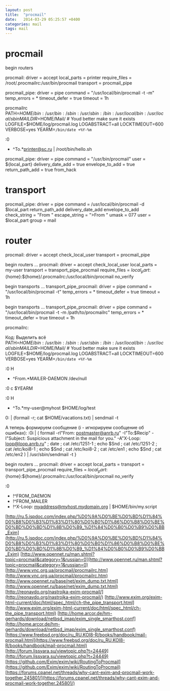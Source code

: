 ```yaml
---
layout: post
title:  "procmail"
date:   2014-03-29 05:25:57 +0400
categories: mail
tags: mail
---
```


# procmail
begin routers

procmail:
  driver = accept
  local_parts = printer
  require_files = /root/.procmailrc:/usr/bin/procmail
  transport = procmail_pipe

procmail_pipe:
  driver = pipe
  command = "/usr/local/bin/procmail -t -m"
  temp_errors = *
  timeout_defer = true
  timeout = 1h



procmailrc
PATH=$HOME/bin:/usr/bin:/sbin:/usr/sbin:/bin:/usr/local/bin:/usr/local/sbin
MAILDIR=$HOME/Mail/             # Youd better make sure it exists
LOGFILE=$HOME/log/procmail.log
LOGABSTRACT=all
LOCKTIMEOUT=600
VERBOSE=yes
YEARM=`/bin/date +%Y-%m`

:0
* ^To.*printer@sc.ru
| /root/bin/hello.sh 








procmail_pipe:
driver = pipe
command = "/usr/bin/procmail"
user = ${local_part}
delivery_date_add = true
envelope_to_add = true
return_path_add = true
from_hack





# transport
procmail_pipe:
  driver = pipe
  command = /usr/local/bin/procmail -d $local_part
  return_path_add
  delivery_date_add
  envelope_to_add
  check_string = "From "
  escape_string = ">From "
  umask = 077
  user = $local_part
  group = mail

# router
procmail:
  driver = accept
  check_local_user
  transport = procmail_pipe




















begin routers
...
procmail:
  driver = accept
  check_local_user
  local_parts = my-user
  transport = transport_pipe_procmail
  require_files = ${local_part}:${home}:${home}/.procmailrc:/usr/local/bin/procmail
  no_verify

begin transports
...
transport_pipe_procmail:
  driver = pipe
  command = "/usr/local/bin/procmail -t"
  temp_errors = *
  timeout_defer = true
  timeout = 1h

begin transports
...
transport_pipe_procmail:
  driver = pipe
  command = "/usr/local/bin/procmail -t -m /path/to/procmailrc"
  temp_errors = *
  timeout_defer = true
  timeout = 1h





procmailrc:

Код: Выделить всё
PATH=$HOME/bin:/usr/bin:/sbin:/usr/sbin:/bin:/usr/local/bin:/usr/local/sbin
MAILDIR=$HOME/Mail/             # Youd better make sure it exists
LOGFILE=$HOME/log/procmail.log
LOGABSTRACT=all
LOCKTIMEOUT=600
VERBOSE=yes
YEARM=`/bin/date +%Y-%m`

:0 H
* ^From.*MAILER-DAEMON
/dev/null

:0 c
$YEARM

:0 H
* ^To.*my-user@myhost
$HOME/log/test



0: 
| (formail -r; cat $HOME/vacations.txt) | sendmail -t 


А теперь формируем сообщение (i - игнорируем сообщение об ошибках):
:0i
| ( formail -rI"From: postmaster@anrb.ru" -I"To:$Recip" -I"Subject: Suspicious attachment in the mail for you." -A"X-Loop: loop@loop.anrb.ru" ; date ; cat /etc/1251-1 ; echo $Snd ; cat /etc/1251-2 ; cat /etc/koi8-1 ; echo $Snd ; cat /etc/koi8-2 ; cat /etc/en1 ; echo $Snd ; cat /etc/en2 ) | /usr/sbin/sendmail -t
}


















begin routers
...
procmail:
  driver = accept
  local_parts = 
  transport = transport_pipe_procmail
  require_files = ${local_part}:${home}:${home}/.procmailrc:/usr/local/bin/procmail
  no_verify




:0
* !^FROM_DAEMON
* !^FROM_MAILER
* !^X-Loop: myaddress@myhost.mydomain.org
| $HOME/bin/my.script 







[http://ru.5.ispdoc.com/index.php/%D0%9A%D0%BE%D0%BD%D1%84%D0%B8%D0%B3%D1%83%D1%80%D0%B0%D1%86%D0%B8%D0%BE%D0%BD%D0%BD%D1%8B%D0%B9_%D1%84%D0%B0%D0%B9%D0%BB_Exim](http://ru.5.ispdoc.com/index.php/%D0%9A%D0%BE%D0%BD%D1%84%D0%B8%D0%B3%D1%83%D1%80%D0%B0%D1%86%D0%B8%D0%BE%D0%BD%D0%BD%D1%8B%D0%B9_%D1%84%D0%B0%D0%B9%D0%BB_Exim)
[http://www.opennet.ru/man.shtml?topic=procmail&category=1&russian=0](http://www.opennet.ru/man.shtml?topic=procmail&category=1&russian=0)
[http://www.vnc.org.ua/procmail/procmailrc.htm](http://www.vnc.org.ua/procmail/procmailrc.htm)
[http://www.opennet.ru/base/net/exim_dump.txt.html](http://www.opennet.ru/base/net/exim_dump.txt.html)
[http://reonaydo.org/nastrojka-exim-procmail/](http://reonaydo.org/nastrojka-exim-procmail/)
[http://www.exim.org/exim-html-current/doc/html/spec_html/ch-the_pipe_transport.html](http://www.exim.org/exim-html-current/doc/html/spec_html/ch-the_pipe_transport.html)
[http://home.arcor.de/hm-gerhards/download/netbsd_imap/exim_single_smarthost.conf](http://home.arcor.de/hm-gerhards/download/netbsd_imap/exim_single_smarthost.conf)
[https://www.freebsd.org/doc/ru_RU.KOI8-R/books/handbook/mail-procmail.html](https://www.freebsd.org/doc/ru_RU.KOI8-R/books/handbook/mail-procmail.html)
[http://forum.lissyara.su/viewtopic.php?t=24449](http://forum.lissyara.su/viewtopic.php?t=24449)
[https://github.com/Exim/exim/wiki/RoutingToProcmail](https://github.com/Exim/exim/wiki/RoutingToProcmail)
[https://forums.cpanel.net/threads/why-cant-exim-and-procmail-work-together.245801/](https://forums.cpanel.net/threads/why-cant-exim-and-procmail-work-together.245801/)